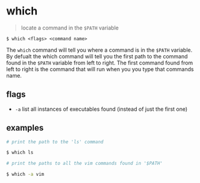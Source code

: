 # which
> locate a command in the `$PATH` variable  

`$ which <flags> <command name>`   

The `which` command will tell you where a command is in the `$PATH` variable. By defualt the which command will tell you the first path to the command found in the `$PATH` variable from left to right. The first command found from left to right is the command that will run when you you type that commands name.

## flags
* `-a` list all instances of executables found (instead of just the first one)

## examples
``` sh
# print the path to the 'ls' command

$ which ls
```
``` sh
# print the paths to all the vim commands found in '$PATH'

$ which -a vim
```
